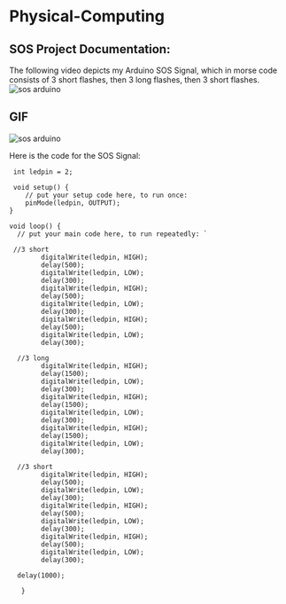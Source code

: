 # Physical-Computing


## SOS Project Documentation:

The following video depicts my Arduino SOS Signal, which in morse code consists of 3 short flashes, then 3 long flashes, then 3 short flashes.
![sos arduino](image0.jpeg)

## GIF 
![sos arduino](sosarduino.gif)

Here is the code for the SOS Signal:
```
 int ledpin = 2; 

 void setup() {
    // put your setup code here, to run once:
    pinMode(ledpin, OUTPUT);
} 

void loop() {
  // put your main code here, to run repeatedly: `
  
 //3 short
        digitalWrite(ledpin, HIGH);
        delay(500);
        digitalWrite(ledpin, LOW);
        delay(300);
        digitalWrite(ledpin, HIGH);
        delay(500);
        digitalWrite(ledpin, LOW);
        delay(300);
        digitalWrite(ledpin, HIGH);
        delay(500);
        digitalWrite(ledpin, LOW);
        delay(300); 

  //3 long
        digitalWrite(ledpin, HIGH);
        delay(1500);
        digitalWrite(ledpin, LOW);
        delay(300);
        digitalWrite(ledpin, HIGH);
        delay(1500);
        digitalWrite(ledpin, LOW);
        delay(300);
        digitalWrite(ledpin, HIGH);
        delay(1500);
        digitalWrite(ledpin, LOW);
        delay(300); 

  //3 short
        digitalWrite(ledpin, HIGH);
        delay(500);
        digitalWrite(ledpin, LOW);
        delay(300);
        digitalWrite(ledpin, HIGH);
        delay(500);
        digitalWrite(ledpin, LOW);
        delay(300);
        digitalWrite(ledpin, HIGH);
        delay(500);
        digitalWrite(ledpin, LOW);
        delay(300); 

  delay(1000); 

   }

```
